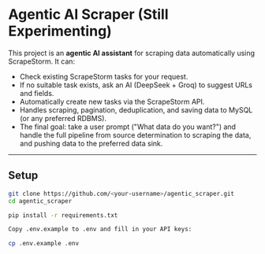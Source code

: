 # Agentic AI Scraper (Still Experimenting)

This project is an **agentic AI assistant** for scraping data automatically using ScrapeStorm.
It can:

- Check existing ScrapeStorm tasks for your request.
- If no suitable task exists, ask an AI (DeepSeek + Groq) to suggest URLs and fields.
- Automatically create new tasks via the ScrapeStorm API.
- Handles scraping, pagination, deduplication, and saving data to MySQL (or any preferred RDBMS).
- The final goal: take a user prompt ("What data do you want?") and handle the full pipeline from source determination to scraping the data, and pushing data to the preferred data sink.


---

## Setup

```bash
git clone https://github.com/<your-username>/agentic_scraper.git
cd agentic_scraper

pip install -r requirements.txt

Copy .env.example to .env and fill in your API keys:

cp .env.example .env



